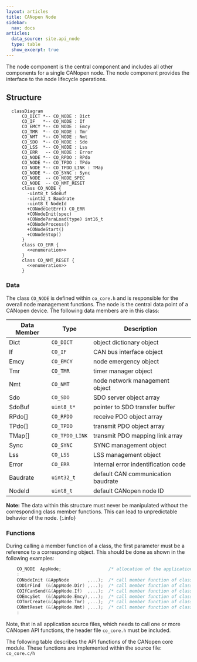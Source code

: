 ```yaml
---
layout: articles
title: CANopen Node
sidebar:
  nav: docs
articles:
  data_source: site.api_node
  type: table
  show_excerpt: true
---
```


<div class="article__content" markdown="1">

The node component is the central component and includes all other components for a single CANopen node. The node component provides the interface to the node lifecycle operations.

## Structure

```mermaid
  classDiagram
      CO_DICT *-- CO_NODE : Dict
      CO_IF   *-- CO_NODE : If
      CO_EMCY *-- CO_NODE : Emcy
      CO_TMR  *-- CO_NODE : Tmr
      CO_NMT  *-- CO_NODE : Nmt
      CO_SDO  *-- CO_NODE : Sdo
      CO_LSS  *-- CO_NODE : Lss
      CO_ERR   -- CO_NODE : Error
      CO_NODE *-- CO_RPDO : RPdo
      CO_NODE *-- CO_TPDO : TPdo
      CO_NODE *-- CO_TPDO_LINK : TMap
      CO_NODE *-- CO_SYNC : Sync
      CO_NODE  -- CO_NODE_SPEC
      CO_NODE  -- CO_NMT_RESET
      class CO_NODE {
        -uint8_t SdoBuf
        -uint32_t Baudrate
        -uint8_t NodeId
        +CONodeGetErr() CO_ERR
        +CONodeInit(spec)
        +CONodeParaLoad(type) int16_t
        +CONodeProcess()
        +CONodeStart()
        +CONodeStop()
      }
      class CO_ERR {
        <<enumeration>>
      }
      class CO_NMT_RESET {
        <<enumeration>>
      }
```

### Data

The class `CO_NODE` is defined within `co_core.h` and is responsible for the overall node management functions. The node is the central data point of a CANopen device. The following data members are in this class:

| Data Member | Type | Description |
| --- | --- | --- |
| Dict | `CO_DICT` | object dictionary object |
| If | `CO_IF` | CAN bus interface object |
| Emcy | `CO_EMCY` | node emergency object |
| Tmr | `CO_TMR` | timer manager object |
| Nmt | `CO_NMT` | node network management object |
| Sdo | `CO_SDO` | SDO server object array |
| SdoBuf | `uint8_t*` | pointer to SDO transfer buffer |
| RPdo[] | `CO_RPDO` | receive PDO object array |
| TPdo[] | `CO_TPDO` | transmit PDO object array |
| TMap[] | `CO_TPDO_LINK` | transmit PDO mapping link array |
| Sync | `CO_SYNC` | SYNC management object |
| Lss | `CO_LSS` | LSS management object |
| Error | `CO_ERR` | Internal error indentification code |
| Baudrate | `uint32_t` | default CAN communication baudrate |
| NodeId | `uint8_t` | default CANopen node ID |

**Note:** The data within this structure must never be manipulated without the corresponding class member functions. This can lead to unpredictable behavior of the node.
{:.info}

### Functions

During calling a member function of a class, the first parameter must be a reference to a corresponding object. This should be done as shown in the following examples:

```c
    CO_NODE  AppNode;                  /* allocation of the application node    */
    :
    CONodeInit (&AppNode       ,...);  /* call member function of class CO_NODE */
    CODirFind  (&(AppNode.Dir) ,...);  /* call member function of class CO_DIR  */
    COIfCanSend(&(AppNode.If)  ,...);  /* call member function of class CO_IF   */
    COEmcySet  (&(AppNode.Emcy),...);  /* call member function of class CO_EMCY */
    COTmrCreate(&(AppNode.Tmr) ,...);  /* call member function of class CO_TMR  */
    CONmtReset (&(AppNode.Nmt) ,...);  /* call member function of class CO_NMT  */
    :
```

Note, that in all application source files, which needs to call one or more CANopen API functions, the header file `co_core.h` must be included.

The following table describes the API functions of the CANopen core module. These functions are implemented within the source file: `co_core.c/h`

</div>
